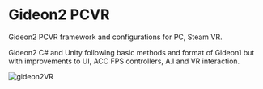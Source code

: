 # Gideon2 PCVR
Gideon2 PCVR framework and configurations for PC, Steam VR.

Gideon2 C# and Unity following basic methods and format of Gideon1 but with improvements to UI, ACC FPS controllers, A.I and VR interaction.

![gideon2VR](https://github.com/AlienCyberCoat/Gideon2-VR/assets/77039180/f7c2100d-b587-4b1b-b9e9-353efe662b22)





